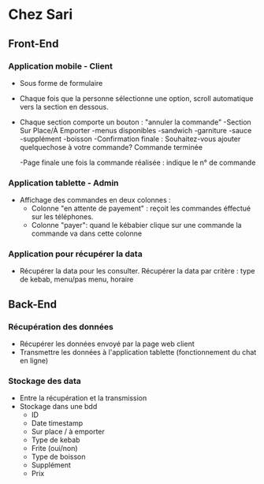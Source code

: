 # Chez Sari
## Front-End
### Application mobile - Client
- Sous forme de formulaire <form>
- Chaque fois que la personne sélectionne une option, scroll automatique vers la section en dessous.
- Chaque section comporte un bouton : "annuler la commande"
    -Section Sur Place/À Emporter
    -menus disponibles
    -sandwich
    -garniture
    -sauce
    -supplément
    -boisson
    -Confirmation finale : Souhaitez-vous ajouter quelquechose à votre commande? Commande terminée
    
    -Page finale une fois la commande réalisée : indique le n° de commande
    
### Application tablette - Admin
- Affichage des commandes en deux colonnes :
  - Colonne "en attente de payement" : reçoit les commandes éffectué sur les téléphones.
  - Colonne "payer": quand le kébabier clique sur une commande la commande va dans cette colonne
### Application pour récupérer la data
- Récupérer la data pour les consulter. Récupérer la data par critère : type de kebab, menu/pas menu, horaire
## Back-End
### Récupération des données
- Récupérer les données envoyé par la page web client
- Transmettre les données à l'application tablette (fonctionnement du chat en ligne)
### Stockage des data
- Entre la récupération et la transmission
- Stockage dans une bdd 
  - ID
  - Date timestamp
  - Sur place / à emporter
  - Type de kebab
  - Frite (oui/non)
  - Type de boisson
  - Supplément
  - Prix

